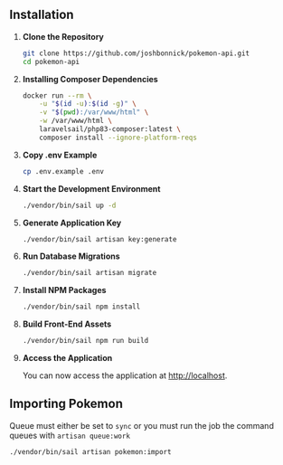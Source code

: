 ## Installation

1. **Clone the Repository**

    ```bash
    git clone https://github.com/joshbonnick/pokemon-api.git
    cd pokemon-api
    ```

2. **Installing Composer Dependencies**

    ```bash
   docker run --rm \
        -u "$(id -u):$(id -g)" \
        -v "$(pwd):/var/www/html" \
        -w /var/www/html \
        laravelsail/php83-composer:latest \
        composer install --ignore-platform-reqs
    ```

3. **Copy .env Example**

    ```bash
    cp .env.example .env
    ```

4. **Start the Development Environment**

    ```bash
    ./vendor/bin/sail up -d
    ```

5. **Generate Application Key**

    ```bash
    ./vendor/bin/sail artisan key:generate
    ```

6. **Run Database Migrations**

    ```bash
    ./vendor/bin/sail artisan migrate
    ```

7. **Install NPM Packages**

    ```bash
    ./vendor/bin/sail npm install
    ```

8. **Build Front-End Assets**

    ```bash
    ./vendor/bin/sail npm run build
    ```

9. **Access the Application**

   You can now access the application at [http://localhost](http://localhost).

## Importing Pokemon

Queue must either be set to `sync` or you must run the job the command queues with `artisan queue:work`

```bash
./vendor/bin/sail artisan pokemon:import
```
